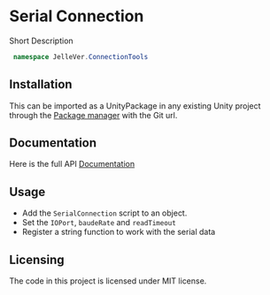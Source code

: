 # Serial Connection
Short Description

```cs
 namespace JelleVer.ConnectionTools
```

## Installation

This can be imported as a UnityPackage in any existing Unity project through the [Package manager](https://docs.unity3d.com/Manual/Packages.html) with the Git url.

## Documentation

Here is the full API [Documentation](https://jellevermandere.github.io/ConnectionTools/)

## Usage

- Add the `SerialConnection` script to an object.
- Set the `IOPort`, `baudeRate` and `readTimeout`
- Register a string function to work with the serial data

## Licensing

The code in this project is licensed under MIT license.
